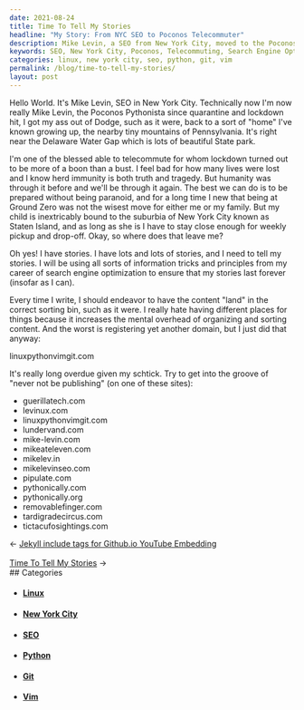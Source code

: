 ```yaml
---
date: 2021-08-24
title: Time To Tell My Stories
headline: "My Story: From NYC SEO to Poconos Telecommuter"
description: Mike Levin, a SEO from New York City, moved to the Poconos during the pandemic and has been telecommuting ever since. In order to make sure his stories last forever, he's using search engine optimization and has just registered a new domain, linuxpythonvimgit. Learn more about Mike's journey and his determination to make his stories last.
keywords: SEO, New York City, Poconos, Telecommuting, Search Engine Optimization, Domain, Linux, Python, Vim, Git, Lives Lost, Pandemic, Lockdown, Stories, Last Forever
categories: linux, new york city, seo, python, git, vim
permalink: /blog/time-to-tell-my-stories/
layout: post
---
```



Hello World. It's Mike Levin, SEO in New York City. Technically now I'm now
really Mike Levin, the Poconos Pythonista since quarantine and lockdown hit, I
got my ass out of Dodge, such as it were, back to a sort of "home" I've known
growing up, the nearby tiny mountains of Pennsylvania. It's right near the
Delaware Water Gap which is lots of beautiful State park.

I'm one of the blessed able to telecommute for whom lockdown turned out to be
more of a boon than a bust. I feel bad for how many lives were lost and I know
herd immunity is both truth and tragedy. But humanity was through it before and
we'll be through it again.  The best we can do is to be prepared without being
paranoid, and for a long time I new that being at Ground Zero was not the
wisest move for either me or my family. But my child is inextricably bound to
the suburbia of New York City known as Staten Island, and as long as she is I
have to stay close enough for weekly pickup and drop-off. Okay, so where does
that leave me?

Oh yes! I have stories. I have lots and lots of stories, and I need to tell my
stories. I will be using all sorts of information tricks and principles from my
career of search engine optimization to ensure that my stories last forever
(insofar as I can).

Every time I write, I should endeavor to have the content "land" in the correct
sorting bin, such as it were. I really hate having different places for things
because it increases the mental overhead of organizing and sorting content. And
the worst is registering yet another domain, but I just did that anyway:

linuxpythonvimgit.com

It's really long overdue given my schtick. Try to get into the groove of "never
not be publishing" (on one of these sites):

- guerillatech.com
- levinux.com
- linuxpythonvimgit.com
- lundervand.com
- mike-levin.com
- mikeateleven.com
- mikelev.in
- mikelevinseo.com
- pipulate.com
- pythonically.com
- pythonically.org
- removablefinger.com
- tardigradecircus.com
- tictacufosightings.com


<div class="arrow-links"><div class="post-nav-prev"><span class="arrow">&larr;&nbsp;</span><a href="/blog/jekyll-include-tags-for-github-io-youtube-embedding/">Jekyll include tags for Github.io YouTube Embedding</a></div> &nbsp; <div class="post-nav-next"><a href="/blog/time-to-tell-my-stories/">Time To Tell My Stories</a><span class="arrow">&nbsp;&rarr;</span></div></div>
## Categories

<ul>
<li><h4><a href='/linux/'>Linux</a></h4></li>
<li><h4><a href='/new-york-city/'>New York City</a></h4></li>
<li><h4><a href='/seo/'>SEO</a></h4></li>
<li><h4><a href='/python/'>Python</a></h4></li>
<li><h4><a href='/git/'>Git</a></h4></li>
<li><h4><a href='/vim/'>Vim</a></h4></li></ul>